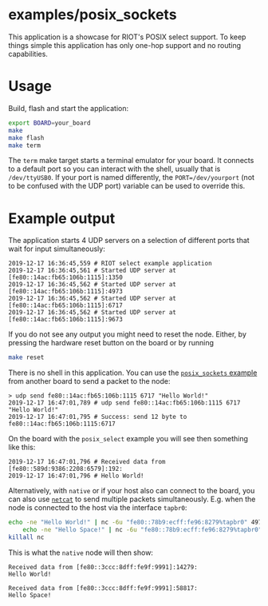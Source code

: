examples/posix_sockets
======================
This application is a showcase for RIOT's POSIX select support. To
keep things simple this application has only one-hop support and
no routing capabilities.

Usage
=====

Build, flash and start the application:
```sh
export BOARD=your_board
make
make flash
make term
```

The `term` make target starts a terminal emulator for your board. It
connects to a default port so you can interact with the shell, usually
that is `/dev/ttyUSB0`. If your port is named differently, the
`PORT=/dev/yourport` (not to be confused with the UDP port) variable can
be used to override this.


Example output
==============

The application starts 4 UDP servers on a selection of different ports that wait
for input simultaneously:
```
2019-12-17 16:36:45,559 # RIOT select example application
2019-12-17 16:36:45,561 # Started UDP server at [fe80::14ac:fb65:106b:1115]:1350
2019-12-17 16:36:45,562 # Started UDP server at [fe80::14ac:fb65:106b:1115]:4973
2019-12-17 16:36:45,562 # Started UDP server at [fe80::14ac:fb65:106b:1115]:6717
2019-12-17 16:36:45,562 # Started UDP server at [fe80::14ac:fb65:106b:1115]:9673
```

If you do not see any output you might need to reset the node. Either, by
pressing the hardware reset button on the board or by running
```sh
make reset
```

There is no shell in this application. You can use the [`posix_sockets` example]
from another board to send a packet to the node:

```
> udp send fe80::14ac:fb65:106b:1115 6717 "Hello World!"
2019-12-17 16:47:01,789 # udp send fe80::14ac:fb65:106b:1115 6717 "Hello World!"
2019-12-17 16:47:01,795 # Success: send 12 byte to fe80::14ac:fb65:106b:1115:6717
```

On the board with the `posix_select` example you will see then something like
this:

```
2019-12-17 16:47:01,796 # Received data from [fe80::589d:9386:2208:6579]:192:
2019-12-17 16:47:01,796 # Hello World!
```

Alternatively, with `native` or if your host also can connect to the board, you
can also use [`netcat`][netcat] to send multiple packets simultaneously. E.g.
when the node is connected to the host via the interface `tapbr0`:

```sh
echo -ne "Hello World!" | nc -6u "fe80::78b9:ecff:fe96:8279%tapbr0" 4973 & \
    echo -ne "Hello Space!" | nc -6u "fe80::78b9:ecff:fe96:8279%tapbr0" 1350
killall nc
```

This is what the `native` node will then show:

```
Received data from [fe80::3ccc:8dff:fe9f:9991]:14279:
Hello World!

Received data from [fe80::3ccc:8dff:fe9f:9991]:58817:
Hello Space!

```

[`posix_sockets` example]: ../posix_sockets
[netcat]: https://www.unix.com/man-page/Linux/1/netcat/
